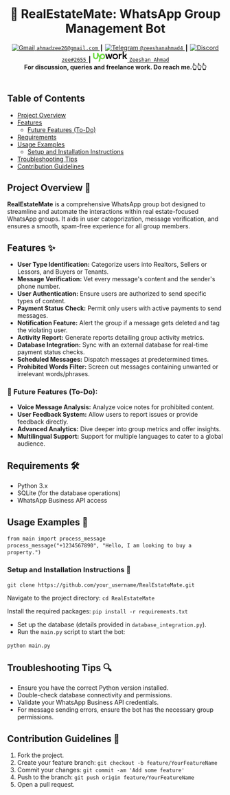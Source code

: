 <h1 align="center"> 🏡 RealEstateMate: WhatsApp Group Management Bot </h1>
<div align="center">
  <a href="mailto:ahmadzee26@gmail.com">
    <img alt="Gmail" width="30px" src="https://edent.github.io/SuperTinyIcons/images/svg/gmail.svg" />
    <code>ahmadzee26@gmail.com</code>
  </a>
  <span> ┃ </span>

  <a href="https://t.me/zeeshanahmad4">
    <img alt="Telegram" width="30px" src="https://edent.github.io/SuperTinyIcons/images/svg/telegram.svg" />
    <code>@zeeshanahmad4</code>
  </a>
  <span>┃</span>
  
  <a href="https://discord.com">
    <img alt="Discord" width="30px" src="https://cdn.jsdelivr.net/npm/simple-icons@v5/icons/discord.svg" />
    <code>zee#2655</code>
  </a>
  <span>┃</span>
  
  <a href="https://www.upwork.com/freelancers/zeeshanahmad291">
    <img alt="Upwork" width="80px" src="https://github.com/Zeeshanahmad4/Zeeshanahmad4/blob/main/upwork.svg" />
    <code>Zeeshan Ahmad</code>
  </a>
  
  <br />
  <strong>For discussion, queries and freelance work. Do reach me.👆👆👆</strong>
</div>


<br />

<!-- TABLE OF CONTENTS -->
## Table of Contents

- [Project Overview](#project-overview-)
- [Features](#features-)
  - [Future Features (To-Do)](#-future-features-to-do)
- [Requirements](#requirements-)
- [Usage Examples](#usage-examples-)
  - [Setup and Installation Instructions](#setup-and-installation-instructions-)
- [Troubleshooting Tips](#troubleshooting-tips-)
- [Contribution Guidelines](#contribution-guidelines-)

## Project Overview 📖

**RealEstateMate** is a comprehensive WhatsApp group bot designed to streamline and automate the interactions within real estate-focused WhatsApp groups. It aids in user categorization, message verification, and ensures a smooth, spam-free experience for all group members.

## Features ✨

- **User Type Identification:** Categorize users into Realtors, Sellers or Lessors, and Buyers or Tenants.
- **Message Verification:** Vet every message's content and the sender's phone number.
- **User Authentication:** Ensure users are authorized to send specific types of content.
- **Payment Status Check:** Permit only users with active payments to send messages.
- **Notification Feature:** Alert the group if a message gets deleted and tag the violating user.
- **Activity Report:** Generate reports detailing group activity metrics.
- **Database Integration:** Sync with an external database for real-time payment status checks.
- **Scheduled Messages:** Dispatch messages at predetermined times.
- **Prohibited Words Filter:** Screen out messages containing unwanted or irrelevant words/phrases.

### 🌟 Future Features (To-Do):

- **Voice Message Analysis:** Analyze voice notes for prohibited content.
- **User Feedback System:** Allow users to report issues or provide feedback directly.
- **Advanced Analytics:** Dive deeper into group metrics and offer insights.
- **Multilingual Support:** Support for multiple languages to cater to a global audience.

## Requirements 🛠️

- Python 3.x
- SQLite (for the database operations)
- WhatsApp Business API access


## Usage Examples 📝
```# Example of processing a new message
from main import process_message
process_message("+1234567890", "Hello, I am looking to buy a property.")
```

### Setup and Installation Instructions 🚀

```git clone https://github.com/your_username/RealEstateMate.git```


Navigate to the project directory:
```cd RealEstateMate```

Install the required packages:
```pip install -r requirements.txt```

- Set up the database (details provided in `database_integration.py`).
- Run the `main.py` script to start the bot:

```python main.py```


## Troubleshooting Tips 🔍

- Ensure you have the correct Python version installed.
- Double-check database connectivity and permissions.
- Validate your WhatsApp Business API credentials.
- For message sending errors, ensure the bot has the necessary group permissions.


## Contribution Guidelines 🤝

1. Fork the project.
2. Create your feature branch: `git checkout -b feature/YourFeatureName`
3. Commit your changes: `git commit -am 'Add some feature'`
4. Push to the branch: `git push origin feature/YourFeatureName`
5. Open a pull request.


